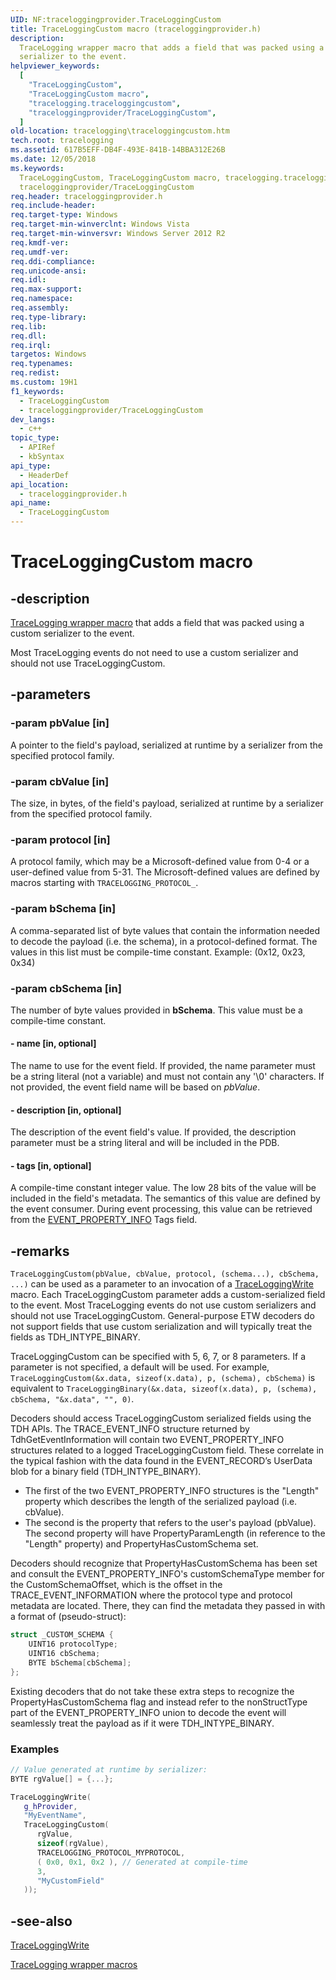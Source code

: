 ```yaml
---
UID: NF:traceloggingprovider.TraceLoggingCustom
title: TraceLoggingCustom macro (traceloggingprovider.h)
description:
  TraceLogging wrapper macro that adds a field that was packed using a custom
  serializer to the event.
helpviewer_keywords:
  [
    "TraceLoggingCustom",
    "TraceLoggingCustom macro",
    "tracelogging.traceloggingcustom",
    "traceloggingprovider/TraceLoggingCustom",
  ]
old-location: tracelogging\traceloggingcustom.htm
tech.root: tracelogging
ms.assetid: 617B5EFF-DB4F-493E-841B-14BBA312E26B
ms.date: 12/05/2018
ms.keywords:
  TraceLoggingCustom, TraceLoggingCustom macro, tracelogging.traceloggingcustom,
  traceloggingprovider/TraceLoggingCustom
req.header: traceloggingprovider.h
req.include-header:
req.target-type: Windows
req.target-min-winverclnt: Windows Vista
req.target-min-winversvr: Windows Server 2012 R2
req.kmdf-ver:
req.umdf-ver:
req.ddi-compliance:
req.unicode-ansi:
req.idl:
req.max-support:
req.namespace:
req.assembly:
req.type-library:
req.lib:
req.dll:
req.irql:
targetos: Windows
req.typenames:
req.redist:
ms.custom: 19H1
f1_keywords:
  - TraceLoggingCustom
  - traceloggingprovider/TraceLoggingCustom
dev_langs:
  - c++
topic_type:
  - APIRef
  - kbSyntax
api_type:
  - HeaderDef
api_location:
  - traceloggingprovider.h
api_name:
  - TraceLoggingCustom
---
```


# TraceLoggingCustom macro

## -description

[TraceLogging wrapper macro](/windows/desktop/tracelogging/tracelogging-wrapper-macros)
that adds a field that was packed using a custom serializer to the event.

Most TraceLogging events do not need to use a custom serializer and should not
use TraceLoggingCustom.

## -parameters

### -param pbValue [in]

A pointer to the field's payload, serialized at runtime by a serializer from the
specified protocol family.

### -param cbValue [in]

The size, in bytes, of the field's payload, serialized at runtime by a
serializer from the specified protocol family.

### -param protocol [in]

A protocol family, which may be a Microsoft-defined value from 0-4 or a
user-defined value from 5-31. The Microsoft-defined values are defined by macros
starting with `TRACELOGGING_PROTOCOL_`.

### -param bSchema [in]

A comma-separated list of byte values that contain the information needed to
decode the payload (i.e. the schema), in a protocol-defined format. The values
in this list must be compile-time constant. Example: (0x12, 0x23, 0x34)

### -param cbSchema [in]

The number of byte values provided in **bSchema**. This value must be a
compile-time constant.

#### - name [in, optional]

The name to use for the event field. If provided, the name parameter must be a
string literal (not a variable) and must not contain any '\0' characters. If not
provided, the event field name will be based on _pbValue_.

#### - description [in, optional]

The description of the event field's value. If provided, the description
parameter must be a string literal and will be included in the PDB.

#### - tags [in, optional]

A compile-time constant integer value. The low 28 bits of the value will be
included in the field's metadata. The semantics of this value are defined by the
event consumer. During event processing, this value can be retrieved from the
[EVENT_PROPERTY_INFO](../tdh/ns-tdh-event_property_info.md) Tags field.

## -remarks

`TraceLoggingCustom(pbValue, cbValue, protocol, (schema...), cbSchema, ...)` can
be used as a parameter to an invocation of a
[TraceLoggingWrite](./nf-traceloggingprovider-traceloggingwrite.md) macro. Each
TraceLoggingCustom parameter adds a custom-serialized field to the event. Most
TraceLogging events do not use custom serializers and should not use
TraceLoggingCustom. General-purpose ETW decoders do not support fields that use
custom serialization and will typically treat the fields as TDH_INTYPE_BINARY.

TraceLoggingCustom can be specified with 5, 6, 7, or 8 parameters. If a
parameter is not specified, a default will be used. For example,
`TraceLoggingCustom(&x.data, sizeof(x.data), p, (schema), cbSchema)` is
equivalent to
`TraceLoggingBinary(&x.data, sizeof(x.data), p, (schema), cbSchema, "&x.data", "", 0)`.

Decoders should access TraceLoggingCustom serialized fields using the TDH APIs.
The TRACE_EVENT_INFO structure returned by TdhGetEventInformation will contain
two EVENT_PROPERTY_INFO structures related to a logged TraceLoggingCustom field.
These correlate in the typical fashion with the data found in the EVENT_RECORD’s
UserData blob for a binary field (TDH_INTYPE_BINARY).

- The first of the two EVENT_PROPERTY_INFO structures is the "Length" property
  which describes the length of the serialized payload (i.e. cbValue).
- The second is the property that refers to the user's payload (pbValue). The
  second property will have PropertyParamLength (in reference to the "Length"
  property) and PropertyHasCustomSchema set.

Decoders should recognize that PropertyHasCustomSchema has been set and consult
the EVENT_PROPERTY_INFO's customSchemaType member for the CustomSchemaOffset,
which is the offset in the TRACE_EVENT_INFORMATION where the protocol type and
protocol metadata are located. There, they can find the metadata they passed in
with a format of (pseudo-struct):

```c
struct _CUSTOM_SCHEMA {
    UINT16 protocolType;
    UINT16 cbSchema;
    BYTE bSchema[cbSchema];
};
```

Existing decoders that do not take these extra steps to recognize the
PropertyHasCustomSchema flag and instead refer to the nonStructType part of the
EVENT_PROPERTY_INFO union to decode the event will seamlessly treat the payload
as if it were TDH_INTYPE_BINARY.

### Examples

```cpp
// Value generated at runtime by serializer:
BYTE rgValue[] = {...};

TraceLoggingWrite(
   g_hProvider,
   "MyEventName",
   TraceLoggingCustom(
      rgValue,
      sizeof(rgValue),
      TRACELOGGING_PROTOCOL_MYPROTOCOL,
      ( 0x0, 0x1, 0x2 ), // Generated at compile-time
      3,
      "MyCustomField"
   ));
```

## -see-also

[TraceLoggingWrite](./nf-traceloggingprovider-traceloggingwrite.md)

[TraceLogging wrapper macros](/windows/desktop/tracelogging/tracelogging-wrapper-macros)
